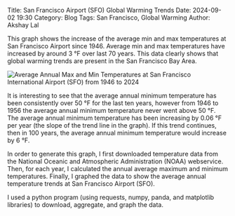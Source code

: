 Title: San Francisco Airport (SFO) Global Warming Trends
Date: 2024-09-02 19:30
Category: Blog
Tags: San Francisco, Global Warming
Author: Akshay Lal

This graph shows the increase of the average min and max
temperatures at San Francisco Airport since 1946. Average
min and max temperatures have increased by around 3 °F
over last 70 years. This data clearly shows that global
warming trends are present in the San Francisco Bay Area.

![Average Annual Max and Min Temperatures at San Francisco International Airport (SFO) from 1946 to 2024](/images/sfo-global-warming.png)

It is interesting to see that the average annual minimum temperature
has been consistently over 50 °F for the last ten years, however from
1946 to 1956 the average annual minimum temperature never went above
50 °F. The average annual minimum temperature has been increasing
by 0.06 °F per year (the slope of the trend line in the graph). If
this trend continues, then in 100 years, the average annual minimum
temperature would increase by 6 °F. 

In order to generate this graph, I first downloaded temperature
data from the National Oceanic and Atmospheric Administration
(NOAA) webservice. Then, for each year, I calculated the annual
average maximum and minimum temperatures. Finally, I graphed the
data to show the average annual temperature trends at San Francisco
Airport (SFO).

I used a python program (using requests, numpy, panda, and matplotlib 
libraries) to download, aggregate, and graph the data. 